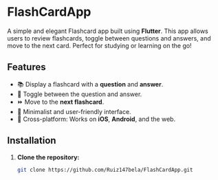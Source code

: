 # FlashCardApp

A simple and elegant Flashcard app built using **Flutter**. This app allows users to review flashcards, toggle between questions and answers, and move to the next card. Perfect for studying or learning on the go!

## Features

- 📚 Display a flashcard with a **question** and **answer**.
- 🔄 Toggle between the question and answer.
- ⏩ Move to the **next flashcard**.
- 🎨 Minimalist and user-friendly interface.
- 🚀 Cross-platform: Works on **iOS**, **Android**, and the web.

## Installation

1. **Clone the repository:**
   ```bash
   git clone https://github.com/Ruiz147bela/FlashCardApp.git
